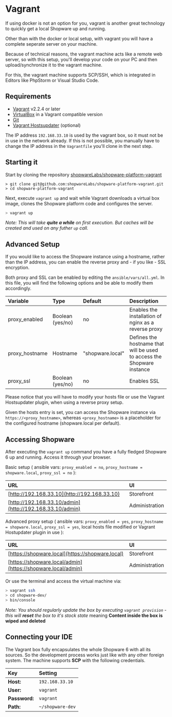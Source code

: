 # Vagrant

If using docker is not an option for you, vagrant is another great technology to quickly get a local Shopware up and running.

Other than with the docker or local setup, with vagrant you will have a complete seperate server on your machine.

Because of technical reasons, the vagrant machine acts like a remote web server, so with this setup, you'll develop your code on your PC and then upload/synchronize it to the vagrant machine.

For this, the vagrant machine supports SCP/SSH, which is integrated in Editors like PhpStorm or Visual Studio Code.

## Requirements

* [Vagrant](https://www.vagrantup.com/) v2.2.4 or later
* [VirtualBox](https://www.virtualbox.org/) in a Vagrant compatible version
* [Git](https://git-scm.com/)
* [Vagrant Hostsupdater](https://github.com/cogitatio/vagrant-hostsupdater) \(optional\)

The IP address `192.168.33.10` is used by the vagrant box, so it must not be in use in the network already. If this is not possible, you manually have to change the IP address in the `Vagrantfile` you'll clone in the next step.

## Starting it

Start by cloning the repository [shopwareLabs/shopware-platform-vagrant](https://github.com/shopwareLabs/shopware-platform-vagrant)

```text
> git clone git@github.com:shopwareLabs/shopware-platform-vagrant.git
> cd shopware-platform-vagrant
```

Next, execute `vagrant up` and wait while Vagrant downloads a virtual box image, clones the Shopware platform code and configures the server.

```bash
> vagrant up
```

_Note: This will take **quite a while** on first execution. But caches will be created and used on any futher `up` call._

## Advanced Setup

If you would like to access the Shopware instance using a hostname, rather than the IP address, you can enable the reverse proxy and - if you like - SSL encryption.

Both proxy and SSL can be enabled by editing the `ansible/vars/all.yml`. In this file, you will find the following options and be able to modify them accordingly.

| Variable | Type | Default | Description |
| :--- | :--- | :--- | :--- |
| proxy\_enabled | Boolean \(yes/no\) | no | Enables the installation of nginx as a reverse proxy |
| proxy\_hostname | Hostname | "shopware.local" | Defines the hostname that will be used to access the Shopware instance |
| proxy\_ssl | Boolean \(yes/no\) | no | Enables SSL |

Please notice that you will have to modify your hosts file or use the Vagrant Hostsupdater plugin, when using a reverse proxy setup.

Given the hosts entry is set, you can access the Shopware instance via `https://<proxy_hostname>`, whereas `<proxy_hostname>` is a placeholder for the configured hostname \(shopware.local per default\).

## Accessing Shopware

After executing the `vagrant up` command you have a fully fledged Shopware 6 up and running. Access it through your browser.

Basic setup \( ansible vars: `proxy_enabled = no`, `proxy_hostname = shopware.local`, `proxy_ssl = no` \):

| URL | UI |
| :--- | :--- |
| [http://192.168.33.10](http://192.168.33.10) | Storefront |
| [http://192.168.33.10/admin](http://192.168.33.10/admin) | Administration |

Advanced proxy setup \( ansible vars: `proxy_enabled = yes`, `proxy_hostname = shopware.local`, `proxy_ssl = yes`, local hosts file modified or Vagrant Hostupdater plugin in use \):

| URL | UI |
| :--- | :--- |
| [https://shopware.local](https://shopware.local) | Storefront |
| [https://shopware.local/admin](https://shopware.local/admin) | Administration |

Or use the terminal and access the virtual machine via:

```bash
> vagrant ssh
> cd shopware-dev/
> bin/console
```

_Note: You should regularly update the box by executing `vagrant provision` - this will **reset** the box to it's stock state_ meaning **Content inside the box is wiped and deleted**

## Connecting your IDE

The Vagrant box fully encapsulates the whole Shopware 6 with all its sources. So the development process works just like with any other foreign system. The machine supports **SCP** with the following credentials.

| Key | Setting |
| :--- | :--- |
| **Host:** | `192.168.33.10` |
| **User:** | `vagrant` |
| **Password:** | `vagrant` |
| **Path:** | `~/shopware-dev` |

